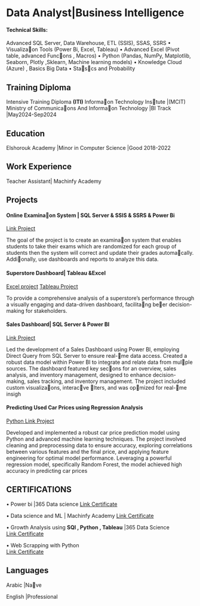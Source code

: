 # Data Analyst|Business Intelligence

#### Technical Skills:  
Advanced SQL Server, Data Warehouse, ETL (SSIS), SSAS, SSRS  •  Visualizaon Tools (Power Bi, Excel, Tableau)  •  Advanced Excel (Pivot table, advanced Funcons , Macros) •  Python (Pandas, NumPy, Matplotlib, Seaborn, Plotly ,Sklearn, Machine learning models) •  Knowledge Cloud (Azure) , Basics Big Data •  Stascs and Probability
## Training Diploma 
Intensive Training Diploma **(ITI)** Informaon Technology Instute |(MCIT) Ministry of Communicaons And  Informaon Technology |BI Track |May2024-Sep2024
## Education
Elshorouk Academy |Minor in Computer Science |Good                                            2018-2022                                                 

## Work Experience
 Teacher Assistant| Machinfy Academy 
## Projects
#### Online Examinaon System | SQL Server & SSIS & SSRS & Power Bi                                
[Link Project](https://github.com/abdelhamedEl3ila/Online-Examination-System-)


The goal of the project is to create an examinaon system that enables students to take their exams which are randomized for each group of students then the system will correct and update their grades automacally. Addionally, use dashboards and reports to analyze this data.  

#### Superstore Dashboard| Tableau &Excel  
[Excel project](https://onedrive.live.com/edit?id=24CB9992031015EC!s410b93ba5d624c359d38f46b72e7d3c8&resid=24CB9992031015EC!s410b93ba5d624c359d38f46b72e7d3c8&cid=24cb9992031015ec&ithint=file%2cxlsx&redeem=aHR0cHM6Ly8xZHJ2Lm1zL3gvYy8yNGNiOTk5MjAzMTAxNWVjL0VicVRDMEZpWFRWTW5UajBhM0xuMDhnQlFKdU9STmM2ZTRkR0VsMERBSGhtalE_ZT1sdjhkblE&migratedtospo=true&wdo=2)
[Tableau Project](https://public.tableau.com/app/profile/abdelhamed.elaila/viz/superstoreDashboard_17210432321320/SuperStoreDashboard)

To provide a comprehensive analysis of a superstore’s performance through a visually engaging and data-driven dashboard, facilitang beer decision-making for stakeholders. 
#### Sales Dashboard| SQL Server &  Power BI
[Link Project](https://shaedu-my.sharepoint.com/personal/319190671_sha_edu_eg/_layouts/15/onedrive.aspx?id=%2Fpersonal%2F319190671%5Fsha%5Fedu%5Feg%2FDocuments%2FSalesDashboard%2Epbix&parent=%2Fpersonal%2F319190671%5Fsha%5Fedu%5Feg%2FDocuments&ga=1)


Led the development of a Sales Dashboard using Power BI, employing Direct Query from SQL Server to ensure real-me data access. Created a robust data model within Power BI to integrate and relate data from mulple sources. The dashboard featured key secons for an overview, sales analysis, and inventory management, designed to enhance decision-making, sales tracking, and inventory management. The project included custom visualizaons, interacve lters, and was opmized for real-me insigh
#### Predicting Used Car Prices using Regression Analysis 
[Python Link Project](https://github.com/abdelhamedEl3ila/car-used-price-prediction-Data-science-project-)

Developed and implemented a robust car price prediction model using Python and advanced machine learning
techniques. The project involved cleaning and preprocessing data to ensure accuracy, exploring correlations between
various features and the final price, and applying feature engineering for optimal model performance. Leveraging a
powerful regression model, specifically Random Forest, the model achieved high accuracy in predicting car prices
## CERTIFICATIONS   
•  Power bi |365 Data science 
[Link Certificate ](https://learn.365datascience.com/certificates/CC-144C730D57/)

•  Data science and ML | Machinfy Academy
[Link Certificate ](https://drive.google.com/file/d/1-UspQFN_Kn95VQx6sTg3nV_Bajv63G2d/view)

• Growth Analysis using **SQl , Python , Tableau** |365 Data Science  
[Link Certificate ](https://learn.365datascience.com/certificates/CC-1D955D39BA/)

•  Web Scrapping with Python   
[Link Certificate ]([https://learn.365datascience.com/certificates/CC-1D955D39BA/](https://www.mygreatlearning.com/certificate/VDCODTEM))


## Languages 
Arabic |Nave 

English |Professional 
